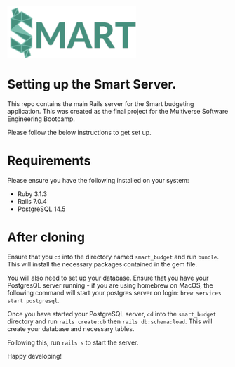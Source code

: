 ![Smart Logo](https://github.com/CharlieWWW94/server_smart_budget/blob/main/smart_logo.png?raw=true)

# Setting up the Smart Server.

This repo contains the main Rails server for the Smart budgeting application. This was created as the final project for the Multiverse Software Engineering Bootcamp.

Please follow the below instructions to get set up.

# Requirements

Please ensure you have the following installed on your system:

- Ruby 3.1.3
- Rails 7.0.4
- PostgreSQL 14.5

# After cloning

Ensure that you ```cd``` into the directory named ```smart_budget``` and run ```bundle```. This will install the necessary packages contained in the gem file.

You will also need to set up your database. Ensure that you have your PostgresQL server running - if you are using homebrew on MacOS, the following command will start your postgres server on login: ```brew services start postgresql```.

Once you have started your PostgreSQL server, ```cd``` into the ```smart_budget``` directory and run ```rails create:db``` then ```rails db:schema:load```. This will create your database and necessary tables.

Following this, run ```rails s``` to start the server.

Happy developing!
